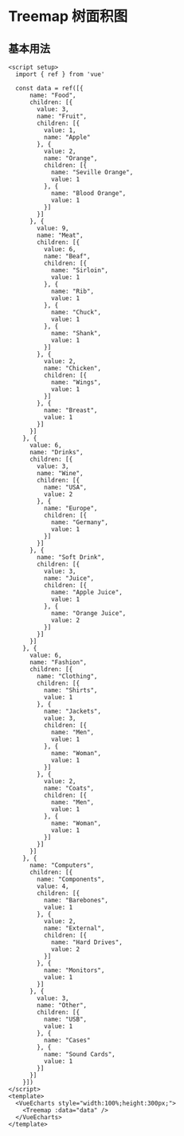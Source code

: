 # Treemap 树面积图

<script setup>
  import { ref } from 'vue'

  const data = ref([{
      name: "Food",
      children: [{
        value: 3,
        name: "Fruit",
        children: [{
          value: 1,
          name: "Apple"
        }, {
          value: 2,
          name: "Orange",
          children: [{
            name: "Seville Orange",
            value: 1
          }, {
            name: "Blood Orange",
            value: 1
          }]
        }]
      }, {
        value: 9,
        name: "Meat",
        children: [{
          value: 6,
          name: "Beaf",
          children: [{
            name: "Sirloin",
            value: 1
          }, {
            name: "Rib",
            value: 1
          }, {
            name: "Chuck",
            value: 1
          }, {
            name: "Shank",
            value: 1
          }]
        }, {
          value: 2,
          name: "Chicken",
          children: [{
            name: "Wings",
            value: 1
          }]
        }, {
          name: "Breast",
          value: 1
        }]
      }]
    }, {
      value: 6,
      name: "Drinks",
      children: [{
        value: 3,
        name: "Wine",
        children: [{
          name: "USA",
          value: 2
        }, {
          name: "Europe",
          children: [{
            name: "Germany",
            value: 1
          }]
        }]
      }, {
        name: "Soft Drink",
        children: [{
          value: 3,
          name: "Juice",
          children: [{
            name: "Apple Juice",
            value: 1
          }, {
            name: "Orange Juice",
            value: 2
          }]
        }]
      }]
    }, {
      value: 6,
      name: "Fashion",
      children: [{
        name: "Clothing",
        children: [{
          name: "Shirts",
          value: 1
        }, {
          name: "Jackets",
          value: 3,
          children: [{
            name: "Men",
            value: 1
          }, {
            name: "Woman",
            value: 1
          }]
        }, {
          value: 2,
          name: "Coats",
          children: [{
            name: "Men",
            value: 1
          }, {
            name: "Woman",
            value: 1
          }]
        }]
      }]
    }, {
      name: "Computers",
      children: [{
        name: "Components",
        value: 4,
        children: [{
          name: "Barebones",
          value: 1
        }, {
          value: 2,
          name: "External",
          children: [{
            name: "Hard Drives",
            value: 2
          }]
        }, {
          name: "Monitors",
          value: 1
        }]
      }, {
        value: 3,
        name: "Other",
        children: [{
          name: "USB",
          value: 1
        }, {
          name: "Cases"
        }, {
          name: "Sound Cards",
          value: 1
        }]
      }]
    }])
</script>

## 基本用法

<VueEcharts style="width:100%;height:300px;">
    <Treemap :data="data"  />
</VueEcharts>

```vue
<script setup>
  import { ref } from 'vue'

  const data = ref([{
      name: "Food",
      children: [{
        value: 3,
        name: "Fruit",
        children: [{
          value: 1,
          name: "Apple"
        }, {
          value: 2,
          name: "Orange",
          children: [{
            name: "Seville Orange",
            value: 1
          }, {
            name: "Blood Orange",
            value: 1
          }]
        }]
      }, {
        value: 9,
        name: "Meat",
        children: [{
          value: 6,
          name: "Beaf",
          children: [{
            name: "Sirloin",
            value: 1
          }, {
            name: "Rib",
            value: 1
          }, {
            name: "Chuck",
            value: 1
          }, {
            name: "Shank",
            value: 1
          }]
        }, {
          value: 2,
          name: "Chicken",
          children: [{
            name: "Wings",
            value: 1
          }]
        }, {
          name: "Breast",
          value: 1
        }]
      }]
    }, {
      value: 6,
      name: "Drinks",
      children: [{
        value: 3,
        name: "Wine",
        children: [{
          name: "USA",
          value: 2
        }, {
          name: "Europe",
          children: [{
            name: "Germany",
            value: 1
          }]
        }]
      }, {
        name: "Soft Drink",
        children: [{
          value: 3,
          name: "Juice",
          children: [{
            name: "Apple Juice",
            value: 1
          }, {
            name: "Orange Juice",
            value: 2
          }]
        }]
      }]
    }, {
      value: 6,
      name: "Fashion",
      children: [{
        name: "Clothing",
        children: [{
          name: "Shirts",
          value: 1
        }, {
          name: "Jackets",
          value: 3,
          children: [{
            name: "Men",
            value: 1
          }, {
            name: "Woman",
            value: 1
          }]
        }, {
          value: 2,
          name: "Coats",
          children: [{
            name: "Men",
            value: 1
          }, {
            name: "Woman",
            value: 1
          }]
        }]
      }]
    }, {
      name: "Computers",
      children: [{
        name: "Components",
        value: 4,
        children: [{
          name: "Barebones",
          value: 1
        }, {
          value: 2,
          name: "External",
          children: [{
            name: "Hard Drives",
            value: 2
          }]
        }, {
          name: "Monitors",
          value: 1
        }]
      }, {
        value: 3,
        name: "Other",
        children: [{
          name: "USB",
          value: 1
        }, {
          name: "Cases"
        }, {
          name: "Sound Cards",
          value: 1
        }]
      }]
    }])
</script>
<template>
  <VueEcharts style="width:100%;height:300px;">
    <Treemap :data="data" />
  </VueEcharts>
</template>

```
